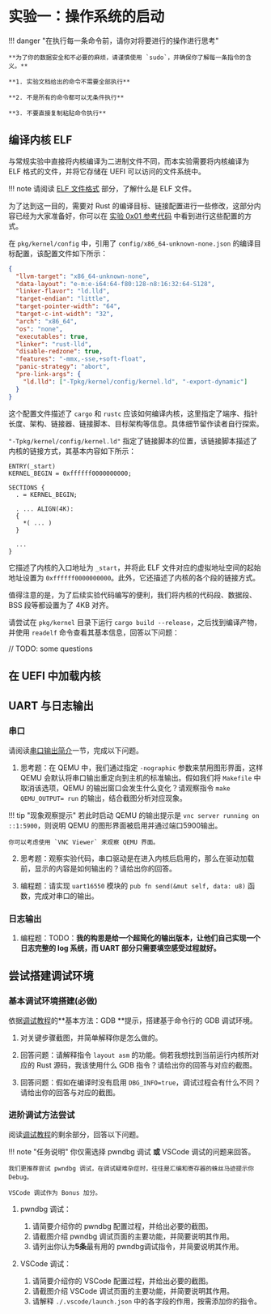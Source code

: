 # 实验一：操作系统的启动

!!! danger "在执行每一条命令前，请你对将要进行的操作进行思考"

    **为了你的数据安全和不必要的麻烦，请谨慎使用 `sudo`，并确保你了解每一条指令的含义。**

    **1. 实验文档给出的命令不需要全部执行**

    **2. 不是所有的命令都可以无条件执行**

    **3. 不要直接复制粘贴命令执行**

## 编译内核 ELF

与常规实验中直接将内核编译为二进制文件不同，而本实验需要将内核编译为 ELF 格式的文件，并将它存储在 UEFI 可以访问的文件系统中。

!!! note 请阅读 [ELF 文件格式](../../wiki/elf.md) 部分，了解什么是 ELF 文件。

为了达到这一目的，需要对 Rust 的编译目标、链接配置进行一些修改，这部分内容已经为大家准备好，你可以在 [实验 0x01 参考代码](https://github.com/YatSenOS/YatSenOS-Tutorial-Volume-2/tree/main/src/0x01/pkg/kernel/config) 中看到进行这些配置的方式。

在 `pkg/kernel/config` 中，引用了 `config/x86_64-unknown-none.json` 的编译目标配置，该配置文件如下所示：

```json
{
  "llvm-target": "x86_64-unknown-none",
  "data-layout": "e-m:e-i64:64-f80:128-n8:16:32:64-S128",
  "linker-flavor": "ld.lld",
  "target-endian": "little",
  "target-pointer-width": "64",
  "target-c-int-width": "32",
  "arch": "x86_64",
  "os": "none",
  "executables": true,
  "linker": "rust-lld",
  "disable-redzone": true,
  "features": "-mmx,-sse,+soft-float",
  "panic-strategy": "abort",
  "pre-link-args": {
    "ld.lld": ["-Tpkg/kernel/config/kernel.ld", "-export-dynamic"]
  }
}
```

这个配置文件描述了 `cargo` 和 `rustc` 应该如何编译内核，这里指定了端序、指针长度、架构、链接器、链接脚本、目标架构等信息。具体细节留作读者自行探索。

`"-Tpkg/kernel/config/kernel.ld"` 指定了链接脚本的位置，该链接脚本描述了内核的链接方式，其基本内容如下所示：

```ld
ENTRY(_start)
KERNEL_BEGIN = 0xffffff0000000000;

SECTIONS {
  . = KERNEL_BEGIN;

  . ... ALIGN(4K):
  {
    *( ... )
  }

  ...
}
```

它描述了内核的入口地址为 `_start`，并将此 ELF 文件对应的虚拟地址空间的起始地址设置为 `0xffffff0000000000`。此外，它还描述了内核的各个段的链接方式。

值得注意的是，为了后续实验代码编写的便利，我们将内核的代码段、数据段、BSS 段等都设置为了 4KB 对齐。

请尝试在 `pkg/kernel` 目录下运行 `cargo build --release`，之后找到编译产物，并使用 `readelf` 命令查看其基本信息，回答以下问题：

// TODO: some questions

## 在 UEFI 中加载内核

<!-- TODO -->

## UART 与日志输出

### 串口

请阅读[串口输出简介](../../wiki/uart.md)一节，完成以下问题。

1. 思考题：在 QEMU 中，我们通过指定 `-nographic` 参数来禁用图形界面，这样 QEMU 会默认将串口输出重定向到主机的标准输出。假如我们将 `Makefile` 中取消该选项，QEMU 的输出窗口会发生什么变化？请观察指令 `make QEMU_OUTPUT= run` 的输出，结合截图分析对应现象。

!!! tip "现象观察提示"
    若此时启动 QEMU 的输出提示是 `vnc server running on ::1:5900`，则说明 QEMU 的图形界面被启用并通过端口5900输出。

    你可以考虑使用 `VNC Viewer` 来观察 QEMU 界面。

2. 思考题：观察实验代码，串口驱动是在进入内核后启用的，那么在驱动加载前，显示的内容是如何输出的？请给出你的回答。

3. 编程题：请实现 `uart16550` 模块的 `pub fn send(&mut self, data: u8)` 函数，完成对串口的输出。


### 日志输出

1. 编程题：TODO：**我的构思是给一个超简化的输出版本，让他们自己实现一个日志完整的 log 系统，而 UART 部分只需要填空感受过程就好。**

## 尝试搭建调试环境

### 基本调试环境搭建(必做)

依据[调试教程](../../wiki/debug.md)的**基本方法：GDB **提示，搭建基于命令行的 GDB 调试环境。

1. 对关键步骤截图，并简单解释你是怎么做的。

2. 回答问题：请解释指令 `layout asm` 的功能。倘若我想找到当前运行内核所对应的 Rust 源码，我该使用什么 GDB 指令？请给出你的回答与对应的截图。

3. 回答问题：假如在编译时没有启用 `DBG_INFO=true`，调试过程会有什么不同？请给出你的回答与对应的截图。

### 进阶调试方法尝试

阅读[调试教程](../../wiki/debug.md)的剩余部分，回答以下问题。

!!! note "任务说明"
    你仅需选择 pwndbg 调试 **或** VSCode 调试的问题来回答。

    我们更推荐尝试 pwndbg 调试，在调试疑难杂症时，往往是汇编和寄存器的蛛丝马迹提示你 Debug。

    VSCode 调试作为 Bonus 加分。

1. pwndbg 调试：

   1. 请简要介绍你的 pwndbg 配置过程，并给出必要的截图。
   2. 请截图介绍 pwndbg 调试页面的主要功能，并简要说明其作用。
   3. 请列出你认为**5条**最有用的 pwndbg调试指令，并简要说明其作用。

2. VSCode 调试：
    1. 请简要介绍你的 VSCode 配置过程，并给出必要的截图。
    2. 请截图介绍 VSCode 调试页面的主要功能，并简要说明其作用。
    3. 请解释 `./.vscode/launch.json` 中的各字段的作用，按需添加你的指令。
